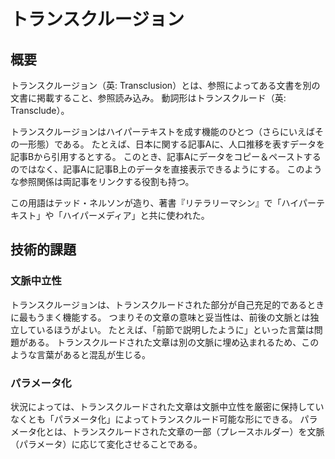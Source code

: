 # トランスクルージョン


<WikipediaCitation
  language="ja"
  title="トランスクルージョン"
  access="2023/06/18"
  version="94968840"
/>


## 概要

トランスクルージョン（英: Transclusion）とは、参照によってある文書を別の文書に掲載すること、参照読み込み。
動詞形はトランスクルード（英: Transclude）。

トランスクルージョンはハイパーテキストを成す機能のひとつ（さらにいえばその一形態）である。
たとえば、日本に関する記事Aに、人口推移を表すデータを記事Bから引用するとする。
このとき、記事Aにデータをコピー＆ペーストするのではなく、記事Aに記事B上のデータを直接表示できるようにする。
このような参照関係は両記事をリンクする役割も持つ。

この用語はテッド・ネルソンが造り、著書『リテラリーマシン』で「ハイパーテキスト」や「ハイパーメディア」と共に使われた。


## 技術的課題

### 文脈中立性

トランスクルージョンは、トランスクルードされた部分が自己充足的であるときに最もうまく機能する。
つまりその文章の意味と妥当性は、前後の文脈とは独立しているほうがよい。
たとえば、「前節で説明したように」といった言葉は問題がある。
トランスクルードされた文章は別の文脈に埋め込まれるため、このような言葉があると混乱が生じる。

### パラメータ化

状況によっては、トランスクルードされた文章は文脈中立性を厳密に保持していなくとも「パラメータ化」によってトランスクルード可能な形にできる。
パラメータ化とは、トランスクルードされた文章の一部（プレースホルダー）を文脈（パラメータ）に応じて変化させることである。
